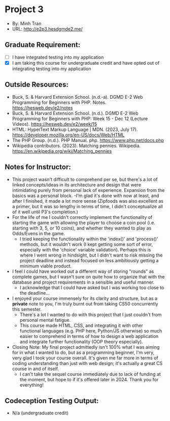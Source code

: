 # Project 3
+ By: Minh Tran
+ URL: <http://e2p3.hesdgmde2.me/>

## Graduate Requirement:
+ [ ] I have integrated testing into my application
+ [x] I am taking this course for undergraduate credit and have opted out of integrating testing into my application

## Outside Resources:
+ Buck, S. & Harvard Extension School. (n.d.-a). DGMD E-2 Web Programming for Beginners with PHP. Notes. https://hesweb.dev/e2/notes
+ Buck, S. & Harvard Extension School. (n.d.). DGMD E-2 Web Programming for Beginners with PHP: Week 15 - Dec 12 (Lecture Videos). https://hesweb.dev/e2/week/15
+ HTML: HyperText Markup Language | MDN. (2023, July 17). https://developer.mozilla.org/en-US/docs/Web/HTML
+ The PHP Group. (n.d.). PHP Manual. php. https://www.php.net/docs.php 
+ Wikipedia contributors. (2023). Matching pennies. Wikipedia. https://en.wikipedia.org/wiki/Matching_pennies

## Notes for Instructor:
+ This project wasn't difficult to comprehend per se, but there's a lot of linked concepts/ideas in its architecture and design that were intimidating purely from personal lack of experience. Expansion from the basics was a personal block. 
    -I'm glad it's done with now at least, and after I finished, it made a lot more sense (Zipfoods was also excellent as a primer, but it was so lengthy in terms of time, I didn't conceptualize all of it well until P3's completion.)
+ For the life of me I couldn't correctly implement the functionality of starting the game with allowing the player to choose a coin pool (i.e. starting with 3, 5, or 10 coins), and whether they wanted to play as Odds/Evens in the game.
    - I tried keeping the functionality within the 'index()' and 'process()' methods, but it wouldn't work (I kept getting some sort of error, especially with the 'choice' variable validation). Perhaps this is where I went wrong in hindsight, but I didn't want to risk missing the project deadline and instead focused on less ambitiously getting a minimum viable product.
+ I feel I could have worked out a different way of storing "rounds" as complete games, but I wasn't sure on quite how to organize that with the database and project requirements in a sensible and useful manner.
    - I acknowledge that I could have asked but I was working too close to the deadline...
+ I enjoyed your course immensely for its clarity and structure, but as a **private** note to you, I'm truly burnt out from taking CS50 concurrently this semester. 
    - There's a lot I wanted to do with this project that I just couldn't from personal mental fatigue.
    - This course made HTML, CSS, and integrating it with other functional languages (e.g. PHP here, Python/JS otherwise) so much easier to comprehend in terms of how to design a web application and integrate further functionality (OOP theory especially).
+ Closing Note: My final project admittedly isn't 100% what I was aiming for in what I wanted to do, but as a programming beginner, I'm very, very glad I took your course overall. It's given me far more in terms of coding understanding than just with web design; it's actually a great CS course in and of itself. 
    - I can't take the sequel course immediately due to lack of funding at the moment, but hope to if it's offered later in 2024. Thank you for everything!

## Codeception Testing Output:
- N/a (undergraduate credit)